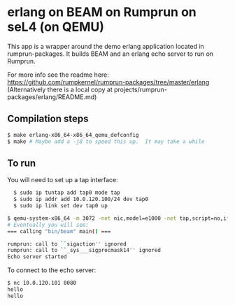 # erlang on BEAM on Rumprun on seL4 (on QEMU)

This app is a wrapper around the demo erlang application located in rumprun-packages.  It builds BEAM and
an erlang echo server to run on Rumprun.

For more info see the readme here: https://github.com/rumpkernel/rumprun-packages/tree/master/erlang
(Alternatively there is a local copy at projects/rumprun-packages/erlang/README.md)

## Compilation steps
```bash
$ make erlang-x86_64-x86_64_qemu_defconfig
$ make # Maybe add a -j8 to speed this up.  It may take a while
```

## To run

You will need to set up a tap interface:
```bash
  $ sudo ip tuntap add tap0 mode tap
  $ sudo ip addr add 10.0.120.100/24 dev tap0
  $ sudo ip link set dev tap0 up
```
```bash
$ qemu-system-x86_64 -m 3072 -net nic,model=e1000 -net tap,script=no,ifname=tap0 -kernel images/kernel-x86_64-pc99 -initrd images/roottask-image-x86_64-pc99 -cpu Haswell -nographic -drive if=virtio,file=projects/rumprun-packages/erlang/images/erlang.iso,format=raw -drive if=virtio,file=projects/rumprun-packages/erlang/examples/app.iso,format=raw
# Eventually you will see:
=== calling "bin/beam" main() ===

rumprun: call to ``sigaction'' ignored
rumprun: call to ``_sys___sigprocmask14'' ignored
Echo server started
```

To connect to the echo server:
```bash
$ nc 10.0.120.101 8080
hello
hello
```
